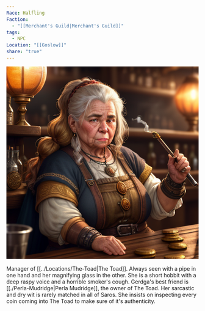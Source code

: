 ```yaml
---
Race: Halfling
Faction:
  - "[[Merchant's Guild|Merchant's Guild]]"
tags:
  - NPC
Location: "[[Goslow]]"
share: "true"
---
```

  
![Gerdga](/_assets/img/Gerdga.png)

Manager of [[../Locations/The-Toad|The Toad]]. Always seen with a pipe in one hand and her magnifying glass in the other. She is a short hobbit with a deep raspy voice and a horrible smoker's cough. Gerdga's best friend is [[./Perla-Mudridge|Perla Mudridge]], the owner of The Toad. Her sarcastic and dry wit is rarely matched in all of Saros. She insists on inspecting every coin coming into The Toad to make sure of it's authenticity.
